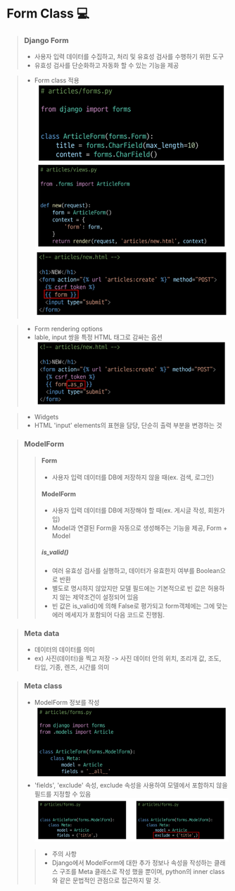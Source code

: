 # Form Class 💻

> ### Django Form
> - 사용자 입력 데이터를 수집하고, 처리 및 유효성 검사를 수행하기 위한 도구
> - 유효성 검사를 단순화하고 자동화 할 수 있는 기능을 제공

> - Form class 적용
> ![img.png](img.png)
> ![img_1.png](img_1.png)
> ![img_2.png](img_2.png)

> - Form rendering options
> - lable, input 쌍을 특정 HTML 태그로 감싸는 옵션
> ![img_3.png](img_3.png)

> - Widgets
> - HTML 'input' elements의 표현을 담당, 단순히 출력 부분을 변경하는 것

> ### ModelForm
>> #### Form
>> - 사용자 입력 데이터를 DB에 저장하지 않을 때(ex. 검색, 로그인)
>> #### ModelForm
>> - 사용자 입력 데이터를 DB에 저장해야 할 때(ex. 게시글 작성, 회원가입)
>> - Model과 연결된 Form을 자동으로 생성해주는 기능을 제공, Form + Model
>> ##### is_valid()
>> - 여러 유효성 검사를 실행하고, 데이터가 유효한지 여부를 Boolean으로 반환
>> - 별도로 명시하지 않았지만 모델 필드에는 기본적으로 빈 값은 허용하지 않는 제약조건이 설정되어 있음
>> - 빈 값은 is_valid()에 의해 False로 평가되고 form객체에는 그에 맞는 에러 메세지가 포함되어 다음 코드로 진행됨.

> ### Meta data
> - 데이터의 데이터를 의미
> - ex) 사진(데이터)을 찍고 저장 -> 사진 데이터 안의 위치, 조리개 값, 조도, 타입, 기종, 렌즈, 시간를 의미

> ### Meta class
> - ModelForm 정보를 작성
> ![img_4.png](img_4.png)
> - 'fields', 'exclude' 속성, exclude 속성을 사용하여 모델에서 포함하지 않을 필드를 지정할 수 있음
> ![img_5.png](img_5.png)
>> - 주의 사항
>> - Django에서 ModelForm에 대한 추가 정보나 속성을 작성하는 클래스 구조를 Meta 클래스로 작성 했을 뿐이며, python의 inner class와 같은 문법적인 관점으로 접근하지 말 것.


